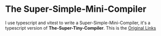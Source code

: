 # The Super-Simple-Mini-Compiler
I use typescript and vitest to write a Super-Simple-Mini-Compiler, it's a typescript version of **The-Super-Tiny-Compiler**. This is the [Original Links](https://github.com/jamiebuilds/the-super-tiny-compiler)